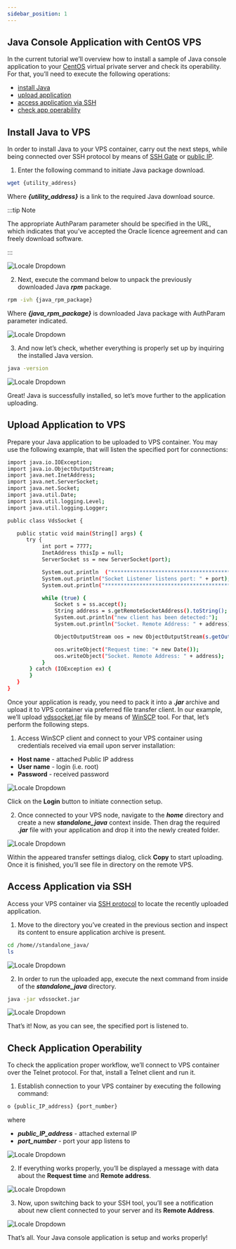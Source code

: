 ```yaml
---
sidebar_position: 1
---
```


## Java Console Application with CentOS VPS

In the current tutorial we’ll overview how to install a sample of Java console application to your [СentOS](https://cloudmydc.com/) virtual private server and check its operability. For that, you’ll need to execute the following operations:

- [install Java](https://cloudmydc.com/)
- [upload application](https://cloudmydc.com/)
- [access application via SSH](https://cloudmydc.com/)
- [check app operability](https://cloudmydc.com/)

## Install Java to VPS

In order to install Java to your VPS container, carry out the next steps, while being connected over SSH protocol by means of [SSH Gate](https://cloudmydc.com/) or [public IP](/docs/ApplicationSetting/External%20Access%20To%20Applications/Public%20IP).

1. Enter the following command to initiate Java package download.

```bash
wget {utility_address}
```

Where **_{utility_address}_** is a link to the required Java download source.

:::tip Note

The appropriate AuthParam parameter should be specified in the URL, which indicates that you’ve accepted the Oracle licence agreement and can freely download software.

:::

<div style={{
    display:'flex',
    justifyContent: 'center',
    margin: '0 0 1rem 0'
}}>

![Locale Dropdown](./img/RunJavaConsoleApplication/01-install-java-vps-ssh.png)

</div>

2. Next, execute the command below to unpack the previously downloaded Java **_rpm_** package.

```bash
rpm -ivh {java_rpm_package}
```

Where **_{java_rpm_package}_** is downloaded Java package with AuthParam parameter indicated.

<div style={{
    display:'flex',
    justifyContent: 'center',
    margin: '0 0 1rem 0'
}}>

![Locale Dropdown](./img/RunJavaConsoleApplication/02-vps-execute-java-rpm.png)

</div>

3. And now let’s check, whether everything is properly set up by inquiring the installed Java version.

```bash
java -version
```

<div style={{
    display:'flex',
    justifyContent: 'center',
    margin: '0 0 1rem 0'
}}>

![Locale Dropdown](./img/RunJavaConsoleApplication/03-java-version-vps.png)

</div>

Great! Java is successfully installed, so let’s move further to the application uploading.

## Upload Application to VPS

Prepare your Java application to be uploaded to VPS container. You may use the following example, that will listen the specified port for connections:

```bash
import java.io.IOException;
import java.io.ObjectOutputStream;
import java.net.InetAddress;
import java.net.ServerSocket;
import java.net.Socket;
import java.util.Date;
import java.util.logging.Level;
import java.util.logging.Logger;

public class VdsSocket {

   public static void main(String[] args) {
      try {
           int port = 7777;
           InetAddress thisIp = null;
           ServerSocket ss = new ServerSocket(port);

           System.out.println  ("**********************************************************************");
           System.out.println("Socket Listener listens port: " + port);
           System.out.println("**********************************************************************");

           while (true) {
               Socket s = ss.accept();
               String address = s.getRemoteSocketAddress().toString();
               System.out.println("new client has been detected:");
               System.out.println("Socket. Remote Address: " + address);

               ObjectOutputStream oos = new ObjectOutputStream(s.getOutputStream());

               oos.writeObject("Request time: "+ new Date());
               oos.writeObject("Socket. Remote Address: " + address);
           }
       } catch (IOException ex) {
       }
   }
}
```

Once your application is ready, you need to pack it into a **_.jar_** archive and upload it to VPS container via preferred file transfer client. In our example, we’ll upload [vdssocket.jar](https://cloudmydc.com/) file by means of [WinSCP](https://cloudmydc.com/) tool. For that, let’s perform the following steps.

1. Access WinSCP client and connect to your VPS container using credentials received via email upon server installation:

- **Host name** - attached Public IP address
- **User name** - login (i.e. root)
- **Password** - received password

<div style={{
    display:'flex',
    justifyContent: 'center',
    margin: '0 0 1rem 0'
}}>

![Locale Dropdown](./img/RunJavaConsoleApplication/04-winscp-connect-to-vps.png)

</div>

Click on the **Login** button to initiate connection setup.

2. Once connected to your VPS node, navigate to the **_home_** directory and create a new **_standalone_java_** context inside. Then drag the required **_.jar_** file with your application and drop it into the newly created folder.

<div style={{
    display:'flex',
    justifyContent: 'center',
    margin: '0 0 1rem 0'
}}>

![Locale Dropdown](./img/RunJavaConsoleApplication/05-upload-java-app-to-vps.png)

</div>

Within the appeared transfer settings dialog, click **Copy** to start uploading. Once it is finished, you’ll see file in directory on the remote VPS.

## Aссess Application via SSH

Access your VPS container via [SSH protocol](https://cloudmydc.com/) to locate the recently uploaded application.

1. Move to the directory you’ve created in the previous section and inspect its content to ensure application archive is present.

```bash
cd /home//standalone_java/
ls
```

<div style={{
    display:'flex',
    justifyContent: 'center',
    margin: '0 0 1rem 0'
}}>

![Locale Dropdown](./img/RunJavaConsoleApplication/06-java-standalone-application-directory.png)

</div>

2. In order to run the uploaded app, execute the next command from inside of the **_standalone_java_** directory.

```bash
java -jar vdssocket.jar
```

<div style={{
    display:'flex',
    justifyContent: 'center',
    margin: '0 0 1rem 0'
}}>

![Locale Dropdown](./img/RunJavaConsoleApplication/07-vps-run-java-application.png)

</div>

That’s it! Now, as you can see, the specified port is listened to.

## Check Application Operability

To check the application proper workflow, we’ll connect to VPS container over the Telnet protocol. For that, install a Telnet client and run it.

1. Establish connection to your VPS container by executing the following command:

```bash
o {public_IP_address} {port_number}
```

where

- **_public_IP_address_** - attached external IP
- **_port_number_** - port your app listens to

<div style={{
    display:'flex',
    justifyContent: 'center',
    margin: '0 0 1rem 0'
}}>

![Locale Dropdown](./img/RunJavaConsoleApplication/08-vps-telnet-test.png)

</div>

2. If everything works properly, you’ll be displayed a message with data about the **Request time** and **Remote address**.

<div style={{
    display:'flex',
    justifyContent: 'center',
    margin: '0 0 1rem 0'
}}>

![Locale Dropdown](./img/RunJavaConsoleApplication/09-telnet-request-time-remote-address.png)

</div>

3. Now, upon switching back to your SSH tool, you’ll see a notification about new client connected to your server and its **Remote Address**.

<div style={{
    display:'flex',
    justifyContent: 'center',
    margin: '0 0 1rem 0'
}}>

![Locale Dropdown](./img/RunJavaConsoleApplication/10-vps-new-client-connection.png)

</div>

That’s all. Your Java console application is setup and works properly!
